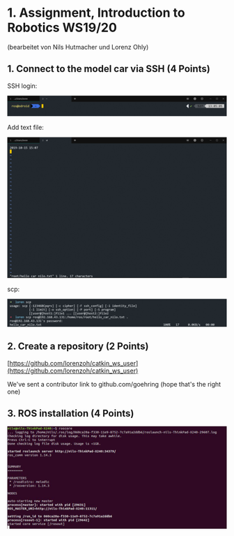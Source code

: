 # 1. Assignment, Introduction to Robotics WS19/20

(bearbeitet von Nils Hutmacher und Lorenz Ohly)

## 1. Connect to the model car via SSH (4 Points)

SSH login:

![Login](sshlogin.png)

Add text file:

![Text file](sshtextfile.png)

scp:

![scp](sshscp.png)

## 2. Create a repository (2 Points)

[https://github.com/lorenzoh/catkin_ws_user](https://github.com/lorenzoh/catkin_ws_user)

We've sent a contributor link to github.com/goehring (hope that's the right one)

## 3. ROS installation (4 Points)

![roscore output](roscore.jpg)
